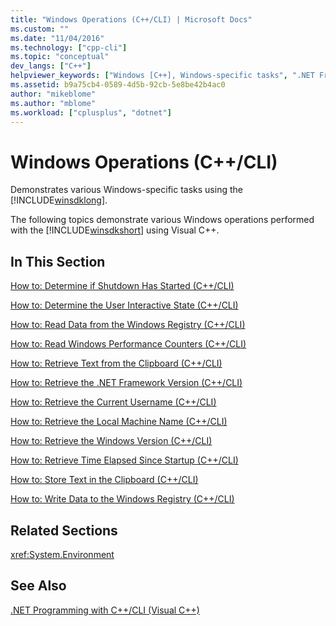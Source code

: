 ```yaml
---
title: "Windows Operations (C++/CLI) | Microsoft Docs"
ms.custom: ""
ms.date: "11/04/2016"
ms.technology: ["cpp-cli"]
ms.topic: "conceptual"
dev_langs: ["C++"]
helpviewer_keywords: ["Windows [C++], Windows-specific tasks", ".NET Framework [C++], Windows operations", "Visual C++, Windows operations", "Windows operations [C++]"]
ms.assetid: b9a75cb4-0589-4d5b-92cb-5e8be42b4ac0
author: "mikeblome"
ms.author: "mblome"
ms.workload: ["cplusplus", "dotnet"]
---
```

# Windows Operations (C++/CLI)
Demonstrates various Windows-specific tasks using the [!INCLUDE[winsdklong](../dotnet/includes/winsdklong_md.md)].  
  
 The following topics demonstrate various Windows operations performed with the [!INCLUDE[winsdkshort](../atl-mfc-shared/reference/includes/winsdkshort_md.md)] using Visual C++.  
  
## In This Section  
 [How to: Determine if Shutdown Has Started (C++/CLI)](../dotnet/how-to-determine-if-shutdown-has-started-cpp-cli.md)  
  
 [How to: Determine the User Interactive State (C++/CLI)](../dotnet/how-to-determine-the-user-interactive-state-cpp-cli.md)  
  
 [How to: Read Data from the Windows Registry (C++/CLI)](../dotnet/how-to-read-data-from-the-windows-registry-cpp-cli.md)  
  
 [How to: Read Windows Performance Counters (C++/CLI)](../dotnet/how-to-read-windows-performance-counters-cpp-cli.md)  
  
 [How to: Retrieve Text from the Clipboard (C++/CLI)](../dotnet/how-to-retrieve-text-from-the-clipboard-cpp-cli.md)  
  
 [How to: Retrieve the .NET Framework Version (C++/CLI)](../dotnet/how-to-retrieve-the-dotnet-framework-version-cpp-cli.md)  
  
 [How to: Retrieve the Current Username (C++/CLI)](../dotnet/how-to-retrieve-the-current-username-cpp-cli.md)  
  
 [How to: Retrieve the Local Machine Name (C++/CLI)](../dotnet/how-to-retrieve-the-local-machine-name-cpp-cli.md)  
  
 [How to: Retrieve the Windows Version (C++/CLI)](../dotnet/how-to-retrieve-the-windows-version-cpp-cli.md)  
  
 [How to: Retrieve Time Elapsed Since Startup (C++/CLI)](../dotnet/how-to-retrieve-time-elapsed-since-startup-cpp-cli.md)  
  
 [How to: Store Text in the Clipboard (C++/CLI)](../dotnet/how-to-store-text-in-the-clipboard-cpp-cli.md)  
  
 [How to: Write Data to the Windows Registry (C++/CLI)](../dotnet/how-to-write-data-to-the-windows-registry-cpp-cli.md)  
  
## Related Sections  
 <xref:System.Environment>  
  
## See Also  
 [.NET Programming with C++/CLI (Visual C++)](../dotnet/dotnet-programming-with-cpp-cli-visual-cpp.md)